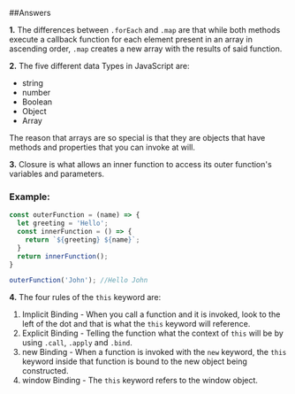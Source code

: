 ##Answers

**1.**  The differences between ```.forEach``` and ```.map``` are that while both methods execute a callback function for each element present in an array in ascending order, ```.map``` creates a new array with the results of said function.

**2.** The five different data Types in JavaScript are:

- string
- number
- Boolean
- Object
- Array

The reason that arrays are so special is that they are objects that have methods and properties that you can invoke at will.

**3.** Closure is what allows an inner function to access its outer function's variables and parameters.

### Example:
```javascript
const outerFunction = (name) => {
  let greeting = 'Hello';
  const innerFunction = () => {
    return `${greeting} ${name}`;
  }
  return innerFunction();
}

outerFunction('John'); //Hello John
```

**4.** The four rules of the ```this``` keyword are:
1. Implicit Binding - When you call a function and it is invoked, look to the left of the dot and that is what the ```this``` keyword will reference.
2. Explicit Binding - Telling the function what the context of ```this``` will be by using ```.call```, ```.apply``` and ```.bind```.
3. new Binding - When a function is invoked with the ```new``` keyword, the ```this``` keyword inside that function is bound to the new object being constructed.
4. window Binding - The ```this``` keyword refers to the window object.